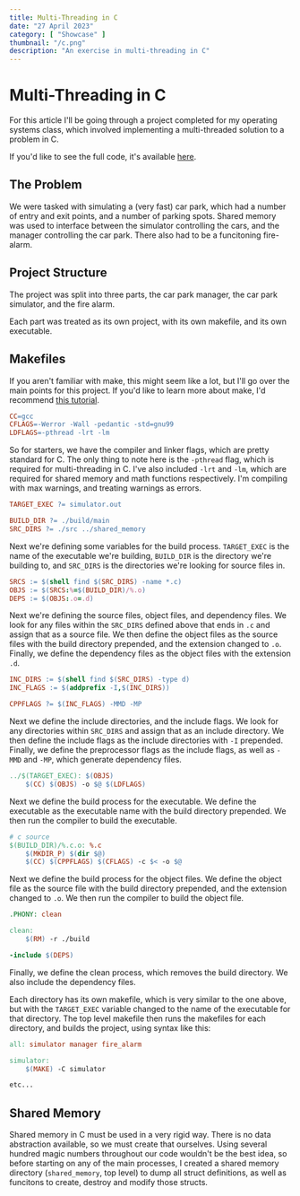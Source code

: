 ```yaml
---
title: Multi-Threading in C
date: "27 April 2023"
category: [ "Showcase" ]
thumbnail: "/c.png"
description: "An exercise in multi-threading in C"
---
```


# Multi-Threading in C

For this article I'll be going through a project completed for my operating systems class, which involved implementing a multi-threaded solution to a problem in C.

If you'd like to see the full code, it's available [here](https://github.com/AlanBark/Multithreaded-Car-Manager).

## The Problem

We were tasked with simulating a (very fast) car park, which had a number of entry and exit points, and a number of parking spots. Shared memory was used to interface between the simulator controlling the cars, and the manager controlling the car park. There also had to be a funcitoning fire-alarm.

## Project Structure

The project was split into three parts, the car park manager, the car park simulator, and the fire alarm.

Each part was treated as its own project, with its own makefile, and its own executable.

## Makefiles

If you aren't familiar with make, this might seem like a lot, but I'll go over the main points for this project. If you'd like to learn more about make, I'd recommend [this tutorial](https://www.cs.colby.edu/maxwell/courses/tutorials/maketutor/).

```makefile
CC=gcc
CFLAGS=-Werror -Wall -pedantic -std=gnu99
LDFLAGS=-pthread -lrt -lm
```

So for starters, we have the compiler and linker flags, which are pretty standard for C. The only thing to note here is the `-pthread` flag, which is required for multi-threading in C. I've also included `-lrt` and `-lm`, which are required for shared memory and math functions respectively. I'm compiling with max warnings, and treating warnings as errors.

```makefile
TARGET_EXEC ?= simulator.out

BUILD_DIR ?= ./build/main
SRC_DIRS ?= ./src ../shared_memory
```

Next we're defining some variables for the build process. `TARGET_EXEC` is the name of the executable we're building, `BUILD_DIR` is the directory we're building to, and `SRC_DIRS` is the directories we're looking for source files in.

```makefile
SRCS := $(shell find $(SRC_DIRS) -name *.c)
OBJS := $(SRCS:%=$(BUILD_DIR)/%.o)
DEPS := $(OBJS:.o=.d)
```

Next we're defining the source files, object files, and dependency files. We look for any files within the `SRC_DIRS` defined above that ends in `.c` and assign that as a source file. We then define the object files as the source files with the build directory prepended, and the extension changed to `.o`. Finally, we define the dependency files as the object files with the extension `.d`.

```makefile
INC_DIRS := $(shell find $(SRC_DIRS) -type d)
INC_FLAGS := $(addprefix -I,$(INC_DIRS))

CPPFLAGS ?= $(INC_FLAGS) -MMD -MP
```

Next we define the include directories, and the include flags. We look for any directories within `SRC_DIRS` and assign that as an include directory. We then define the include flags as the include directories with `-I` prepended. Finally, we define the preprocessor flags as the include flags, as well as `-MMD` and `-MP`, which generate dependency files.

```makefile
../$(TARGET_EXEC): $(OBJS)
	$(CC) $(OBJS) -o $@ $(LDFLAGS)
```

Next we define the build process for the executable. We define the executable as the executable name with the build directory prepended. We then run the compiler to build the executable.

```makefile 
# c source
$(BUILD_DIR)/%.c.o: %.c
	$(MKDIR_P) $(dir $@)
	$(CC) $(CPPFLAGS) $(CFLAGS) -c $< -o $@
```

Next we define the build process for the object files. We define the object file as the source file with the build directory prepended, and the extension changed to `.o`. We then run the compiler to build the object file.

```makefile
.PHONY: clean

clean:
	$(RM) -r ./build

-include $(DEPS)
```

Finally, we define the clean process, which removes the build directory. We also include the dependency files.

Each directory has its own makefile, which is very similar to the one above, but with the `TARGET_EXEC` variable changed to the name of the executable for that directory.
The top level makefile then runs the makefiles for each directory, and builds the project, using syntax like this:

```makefile
all: simulator manager fire_alarm

simulator: 
	$(MAKE) -C simulator

etc...
```

## Shared Memory

Shared memory in C must be used in a very rigid way. There is no data abstraction available, so we must create that ourselves. Using several hundred magic numbers throughout our code wouldn't be the best idea, so before starting on any of the main processes, I created a shared memory directory (`shared_memory`, top level) to dump all struct definitions, as well as funcitons to create, destroy and modify those structs.

